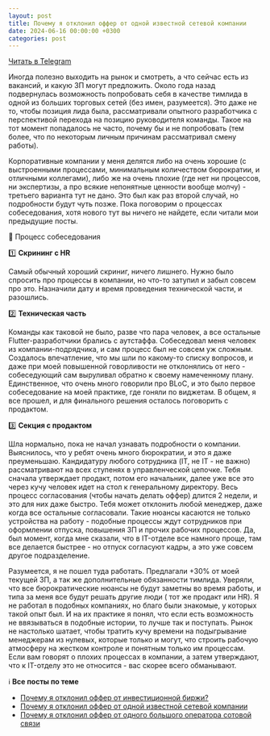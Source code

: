 ```yaml
---
layout: post
title: Почему я отклонил оффер от одной известной сетевой компании
date: 2024-06-16 00:00:00 +0300
categories: post
---
```


[Читать в Telegram](https://t.me/fluttermiddlepodcast/247)

Иногда полезно выходить на рынок и смотреть, а что сейчас есть из вакансий, и какую ЗП могут предложить. Около года
назад подвернулась возможность попробовать себя в качестве тимлида в одной из больших торговых сетей (без имен,
разумеется). Это даже не то, чтобы позиция лида была, рассматривали опытного разработчика с перспективой перехода на
позицию руководителя команды. Такое на тот момент попадалось не часто, почему бы и не попробовать (тем более, что по
некоторым личным причинам рассматривал смену работы).

Корпоративные компании у меня делятся либо на очень хорошие (с выстроенными процессами, минимальным количеством
бюрократии, и отличными коллегами), либо же на очень плохие (где нет ни процессов, ни экспертизы, а про всякие
непонятные ценности вообще молчу) - третьего варианта тут не дано. Это был как раз второй случай, но подробности будут
чуть позже. Пока поговорим о процессах собеседования, хотя нового тут вы ничего не найдете, если читали мои предыдущие
посты.

📝 Процесс собеседования

1️⃣ **Скрининг с HR**

Самый обычный хороший скриниг, ничего лишнего. Нужно было спросить про процессы в компании, но что-то затупил и забыл
совсем про это. Назначили дату и время проведения технической части, и разошлись.

2️⃣ **Техническая часть**

Команды как таковой не было, разве что пара человек, а все остальные Flutter-разработчики брались с аутстаффа.
Собеседовал меня человек из компании-подрядчика, и сам процесс был не совсем уж сложным. Создалось впечатление, что мы
шли по какому-то списку вопросов, и даже при моей повышенной говорливости не отклонялись от него - собеседующий сам
выруливал обратно к своему намеченному плану. Единственное, что очень много говорили про BLoC, и это было первое
собеседование на моей практике, где гоняли по виджетам. В общем, я все прошел, и для финального решения осталось
поговорить с продактом.

3️⃣ **Секция с продактом**

Шла нормально, пока не начал узнавать подробности о компании. Выяснилось, что у ребят очень много бюрократии, и это я
даже преуменьшаю. Кандидатуру любого сотрудника (IT, не IT - не важно) рассматривают на всех ступенях в управленческой
цепочке. Тебя сначала утверждает продакт, потом его начальник, далее уже все это через кучу человек идет на стол к
генеральному директору. Весь процесс согласования (чтобы начать делать оффер) длится 2 недели, и это для них даже
быстро. Тебя может отклонить любой менеджер, даже когда все остальные согласовали. Такие нюансы касаются не только
устройства на работу - подобные процессы ждут сотрудников при оформлении отпуска, повышения ЗП и прочих рабочих
процессов. Да, был момент, когда мне сказали, что в IT-отделе все намного проще, там все делается быстрее - но отпуск
согласуют кадры, а это уже совсем другое подразделение.

Разумеется, я не пошел туда работать. Предлагали +30% от моей текущей ЗП, а так же дополнительные обязанности тимлида.
Уверяли, что все бюрократические нюансы не будут заметны во время работы, и типа за меня все будут решать другие люди (
тот же продакт или HR). Я не работал в подобных компаниях, но благо были знакомые, у которых такой опыт был. И на их
практике я понял, что если есть возможность не ввязываться в подобные истории, то лучше так и поступать. Рынок не
настолько шатает, чтобы тратить кучу времени на подыгрывание менеджерам из нулевых, которые только и могут, что строить
рабочую атмосферу на жестком контроле и понятным только им процессам. Если вам говорят о плохих процессах в компании, а
затем утверждают, что к IT-отделу это не относится - вас скорее всего обманывают.

ℹ️ **Все посты по теме**

- [Почему я отклонил оффер от инвестиционной биржи?](https://t.me/fluttermiddlepodcast/232)
- [Почему я отклонил оффер от одной известной сетевой компании](https://t.me/fluttermiddlepodcast/247)
- [Почему я отклонил оффер от одного большого оператора сотовой связи](https://t.me/fluttermiddlepodcast/259)
